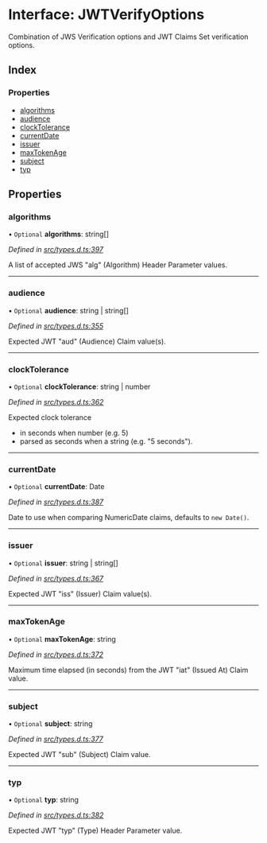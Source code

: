 # Interface: JWTVerifyOptions

Combination of JWS Verification options and JWT Claims Set verification options.

## Index

### Properties

* [algorithms](_jwt_verify_.jwtverifyoptions.md#algorithms)
* [audience](_jwt_verify_.jwtverifyoptions.md#audience)
* [clockTolerance](_jwt_verify_.jwtverifyoptions.md#clocktolerance)
* [currentDate](_jwt_verify_.jwtverifyoptions.md#currentdate)
* [issuer](_jwt_verify_.jwtverifyoptions.md#issuer)
* [maxTokenAge](_jwt_verify_.jwtverifyoptions.md#maxtokenage)
* [subject](_jwt_verify_.jwtverifyoptions.md#subject)
* [typ](_jwt_verify_.jwtverifyoptions.md#typ)

## Properties

### algorithms

• `Optional` **algorithms**: string[]

*Defined in [src/types.d.ts:397](https://github.com/panva/jose/blob/v3.0.2/src/types.d.ts#L397)*

A list of accepted JWS "alg" (Algorithm) Header Parameter values.

___

### audience

• `Optional` **audience**: string \| string[]

*Defined in [src/types.d.ts:355](https://github.com/panva/jose/blob/v3.0.2/src/types.d.ts#L355)*

Expected JWT "aud" (Audience) Claim value(s).

___

### clockTolerance

• `Optional` **clockTolerance**: string \| number

*Defined in [src/types.d.ts:362](https://github.com/panva/jose/blob/v3.0.2/src/types.d.ts#L362)*

Expected clock tolerance
- in seconds when number (e.g. 5)
- parsed as seconds when a string (e.g. "5 seconds").

___

### currentDate

• `Optional` **currentDate**: Date

*Defined in [src/types.d.ts:387](https://github.com/panva/jose/blob/v3.0.2/src/types.d.ts#L387)*

Date to use when comparing NumericDate claims, defaults to `new Date()`.

___

### issuer

• `Optional` **issuer**: string \| string[]

*Defined in [src/types.d.ts:367](https://github.com/panva/jose/blob/v3.0.2/src/types.d.ts#L367)*

Expected JWT "iss" (Issuer) Claim value(s).

___

### maxTokenAge

• `Optional` **maxTokenAge**: string

*Defined in [src/types.d.ts:372](https://github.com/panva/jose/blob/v3.0.2/src/types.d.ts#L372)*

Maximum time elapsed (in seconds) from the JWT "iat" (Issued At) Claim value.

___

### subject

• `Optional` **subject**: string

*Defined in [src/types.d.ts:377](https://github.com/panva/jose/blob/v3.0.2/src/types.d.ts#L377)*

Expected JWT "sub" (Subject) Claim value.

___

### typ

• `Optional` **typ**: string

*Defined in [src/types.d.ts:382](https://github.com/panva/jose/blob/v3.0.2/src/types.d.ts#L382)*

Expected JWT "typ" (Type) Header Parameter value.

